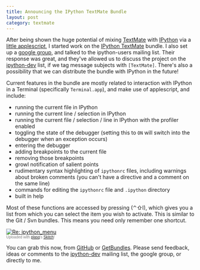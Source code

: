 ```yaml
--- 
title: Announcing the IPython TextMate Bundle
layout: post
category: textmate
---
```

After being shown the huge potential of mixing [TextMate](http://macromates.com/ "TextMate — The Missing Editor for Mac OS X") with [IPython](http://ipython.scipy.org/moin/ "FrontPage - IPython") via a [little applescript](http://ipython.scipy.org/moin/Cookbook/UsingIPythonWithTextMate), I started work on the [IPython TextMate](http://github.com/mattfoster/ipython-tmbundle "mattfoster's ipython-tmbundle at master &mdash; GitHub") bundle. I also set up a [google group](http://groups.google.com/group/ipython-tmbundle/), and talked to the ipython-users mailing list. Their response was great, and they've allowed us to discuss the project on the [ipython-dev](http://projects.scipy.org/mailman/listinfo/ipython-dev "IPython-dev Info Page") list, if we tag message subjects with `[TextMate]`. There's also a possibility that we can distribute the bundle with IPython in the future!

Current features in the bundle are mostly related to interaction with IPython in a Terminal (specifically `Terminal.app`), and make use of applescript, and include:

 * running the current file in IPython 
 * running the current line / selection in IPython
 * running the current file / selection / line in IPython with the profiler enabled
 * toggling the state of the debugger (setting this to `ON` will switch into the debugger when an exception occurs)
 * entering the debugger
 * adding breakpoints to the current file 
 * removing those breakpoints
 * growl notification of salient points
 * rudimentary syntax highlighting of `ipythonrc` files, including warnings about broken comments (you can't have a directive and a comment on the same line)
 * commands for editing the `ipythonrc` file and `.ipython` directory 
 * built in help

Most of these functions are accessed by pressing (⌃⇧I), which gives you a list from which you can select the item you wish to activate. This is similar to the Git / Svn bundles. This means you need only remember one shortcut.

<div class="thumbnail"><a href="http://skitch.com/mattfoster/5w6w/re-ipython-menu"><img src="http://img.skitch.com/20081114-8c2399ishtusbsd9tqh3pfi97j.preview.jpg" alt="Re: ipython_menu" /></a><br /><span style="font-family: Lucida Grande, Trebuchet, sans-serif, Helvetica, Arial; font-size: 10px; color: #808080">Uploaded with <a href="http://plasq.com/">plasq</a>'s <a href="http://skitch.com">Skitch</a>!</span></div>

You can grab this now, from [GitHub](http://github.com/mattfoster/ipython-tmbundle "mattfoster's ipython-tmbundle at master &mdash; GitHub") or [GetBundles](http://svn.textmate.org/trunk/Review/Bundles/GetBundles.tmbundle/). Please send feedback, ideas or comments to the [ipython-dev](http://projects.scipy.org/mailman/listinfo/ipython-dev "IPython-dev Info Page") mailing list, the google group, or directly to me.
